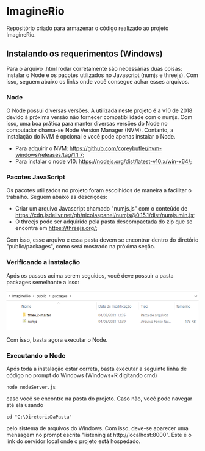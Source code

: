 # ImagineRio

Repositório criado para armazenar o código realizado ao projeto ImagineRio.

## Instalando os requerimentos (Windows)

Para o arquivo .html rodar corretamente são necessárias duas coisas: instalar o Node e os pacotes utilizados no Javascript (numjs e threejs). Com isso, seguem abaixo os links onde você consegue achar esses arquivos.

### Node

O Node possui diversas versões. A utilizada neste projeto é a v10 de 2018 devido à próxima versão não fornecer compatibilidade com o numjs. Com isso, uma boa prática para manter diversas versões do Node no computador chama-se Node Version Manager (NVM). Contanto, a instalação do NVM é opcional e você pode apenas instalar o Node.

- Para adquirir o NVM: https://github.com/coreybutler/nvm-windows/releases/tag/1.1.7;
- Para instalar o node v10: https://nodejs.org/dist/latest-v10.x/win-x64/;

### Pacotes JavaScript

Os pacotes utilizados no projeto foram escolhidos de maneira a facilitar o trabalho. Seguem abaixo as descrições:

- Criar um arquivo Javascript chamado "numjs.js" com o conteúdo de https://cdn.jsdelivr.net/gh/nicolaspanel/numjs@0.15.1/dist/numjs.min.js;
- O threejs pode ser adquirido pela pasta descompactada do zip que se encontra em https://threejs.org/;

Com isso, esse arquivo e essa pasta devem se encontrar dentro do diretório "public/packages", como será mostrado na próxima seção.

### Verificando a instalação

Após os passos acima serem seguidos, você deve possuir a pasta packages semelhante a isso:

<img src="markdown_images/packages_files.png">

Com isso, basta agora executar o Node.

### Executando o Node

Após toda a instalação estar correta, basta executar a seguinte linha de código no prompt do Windows (Windows+R digitando cmd)

    node nodeServer.js

caso você se encontre na pasta do projeto. Caso não, você pode navegar até ela usando

    cd "C:\DiretorioDaPasta"

pelo sistema de arquivos do Windows. Com isso, deve-se aparecer uma mensagem no prompt escrita "listening at http://localhost:8000". Este é o link do servidor local onde o projeto está hospedado.
